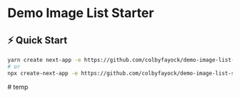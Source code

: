 # Demo Image List Starter

## ⚡️ Quick Start

```bash
yarn create next-app -e https://github.com/colbyfayock/demo-image-list-starter
# or
npx create-next-app -e https://github.com/colbyfayock/demo-image-list-starter
```
#   t e m p  
 